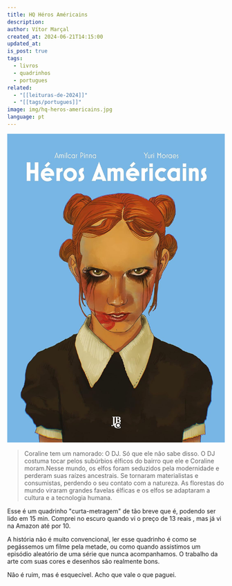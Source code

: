 ```yaml
---
title: HQ Héros Américains
description: 
author: Vítor Marçal
created_at: 2024-06-21T14:15:00
updated_at: 
is_post: true
tags:
  - livros
  - quadrinhos
  - portugues
related:
  - "[[leituras-de-2024]]"
  - "[[tags/portugues]]"
image: img/hq-heros-americains.jpg
language: pt
---
```


![hq-heros-americains](img/hq-heros-americains.jpg)

>Coraline tem um namorado: O DJ. Só que ele não sabe disso. O DJ costuma tocar pelos subúrbios élficos do bairro que ele e Coraline moram.Nesse mundo, os elfos foram seduzidos pela modernidade e perderam suas raízes ancestrais. Se tornaram materialistas e consumistas, perdendo o seu contato com a natureza. As florestas do mundo viraram grandes favelas élficas e os elfos se adaptaram a cultura e a tecnologia humana.

Esse é um quadrinho "curta-metragem" de tão breve que é, podendo ser lido em 15 min. Comprei no escuro quando vi o preço de 13 reais , mas já vi na Amazon até por 10.

A história não é muito convencional, ler esse quadrinho é como se pegássemos um filme pela metade, ou como quando assistimos um episódio aleatório de uma série que nunca acompanhamos. O trabalho da arte com suas cores e desenhos são realmente bons. 

Não é ruim, mas é esquecível. Acho que vale o que paguei.